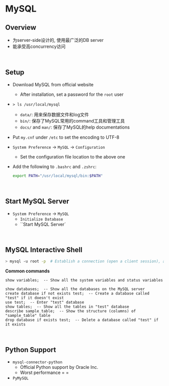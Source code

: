 # MySQL

## Overview

* 为server-side设计的, 使用最广泛的DB server
* 能承受高concurrency访问

<br>

## Setup

* Download MySQL from official website

  * After installation,  set a password for the `root` user

* `> ls /usr/local/mysql`

  * `data/`: 用来保存数据文件和log文件
  * `bin/`: 保存了MySQL常用的command工具和管理工具
  * `docs/` and `man/`: 保存了MySQL的help documentations

* Put `my.cnf` under `/etc` to set the encoding to UTF-8

* `System Preference` -> `MySQL` -> `Configuration`

  * Set the configuration file location to the above one

* Add the following to `.bashrc` and `.zshrc`:

  ```bash
  export PATH="/usr/local/mysql/bin:$PATH"
  ```

<br>

## Start MySQL Server

* `System Preference` -> `MySQL`
  * `Initialize Database`
  * ``Start MySQL Server`

<br>

## MySQL Interactive Shell

```bash
> mysql -u root -p  # Establish a connection (open a client session), and enter MySQL interactive shell
```

**Common commands**

```mysql
show variables;  -- Show all the system variables and status variables
```

```mysql
show databases;  -- Show all the databases on the MySQL server
create database if not exists test;  -- Create a database called "test" if it doesn't exist
use test;  -- Enter "test" database
show tables;  -- Show all the tables in "test" database
describe sample_table;  -- Show the structure (columns) of "sample_table" table
drop database if exists test;  -- Delete a database called "test" if it exists
```

<br>

## Python Support

* `mysql-connector-python`
  * Official Python support by Oracle Inc.
  * Worst performance  = =
* `PyMySQL`
